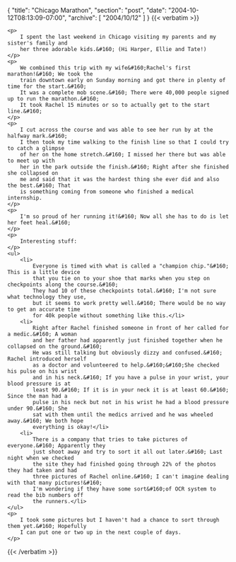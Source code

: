 {
  "title": "Chicago Marathon",
  "section": "post",
  "date": "2004-10-12T08:13:09-07:00",
  "archive": [
    "2004/10/12"
  ]
}
{{< verbatim >}}

    <p>
        I spent the last weekend in Chicago visiting my parents and my sister's family and
        her three adorable kids.&#160; (Hi Harper, Ellie and Tate!)
    </p>
    <p>
        We combined this trip with my wife&#160;Rachel's first marathon!&#160; We took the
        train downtown early on Sunday morning and got there in plenty of time for the start.&#160;
        It was a complete mob scene.&#160; There were 40,000 people signed up to run the marathon.&#160;
        It took Rachel 15 minutes or so to actually get to the start line.&#160; 
    </p>
    <p>
        I cut across the course and was able to see her run by at the halfway mark.&#160;
        I then took my time walking to the finish line so that I could try to catch a glimpse
        of her on the home stretch.&#160; I missed her there but was able to meet up with
        her in the park outside the finish.&#160; Right after she finished she collapsed on
        me and said that it was the hardest thing she ever did and also the best.&#160; That
        is something coming from someone who finished a medical internship.
    </p>
    <p>
        I'm so proud of her running it!&#160; Now all she has to do is let her feet heal.&#160;
    </p>
    <p>
        Interesting stuff:
    </p>
    <ul>
        <li>
            Everyone is timed with what is called a "champion chip."&#160; This is a little device
            that you tie on to your shoe that marks when you step on checkpoints along the course.&#160;
            They had 10 of these checkpoints total.&#160; I'm not sure what technology they use,
            but it seems to work pretty well.&#160; There would be no way to get an accurate time
            for 40k people without something like this.</li>
        <li>
            Right after Rachel finished someone in front of her called for a medic.&#160; A woman
            and her father had apparently just finished together when he collapsed on the ground.&#160;
            He was still talking but obviously dizzy and confused.&#160; Rachel introduced herself
            as a doctor and volunteered to help.&#160;&#160;She checked his pulse on his wrist
            and in his neck.&#160; If you have a pulse in your wrist, your blood pressure is at
            least 90.&#160; If it is in your neck it is at least 60.&#160; Since the man had a
            pulse in his neck but not in his wrist he had a blood pressure under 90.&#160; She
            sat with them until the medics arrived and he was wheeled away.&#160; We both hope
            everything is okay!</li>
        <li>
            There is a company that tries to take pictures of everyone.&#160; Apparently they
            just shoot away and try to sort it all out later.&#160; Last night when we checked
            the site they had finished going through 22% of the photos they had taken and had
            three pictures of Rachel online.&#160; I can't imagine dealing with that many pictures!&#160;
            I'm wondering if they have some sort&#160;of OCR system to read the bib numbers off
            the runners.</li>
    </ul>
    <p>
        I took some pictures but I haven't had a chance to sort through them yet.&#160; Hopefully
        I can put one or two up in the next couple of days.
    </p>

{{< /verbatim >}}
